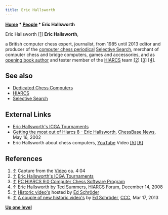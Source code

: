 ```yaml
---
title: Eric Hallsworth
---
```

**[Home](Home "Home") * [People](People "People") * Eric Hallsworth**

[](File:EricHallsworth.jpg) Eric Hallsworth <a id="cite-note-1" href="#cite-ref-1">[1]</a>
**Eric Hallsworth**,

a British computer chess expert, journalist, from 1985 until 2013 editor and producer of the [computer chess periodical](Periodical "Periodical") [Selective Search](Selective_Search "Selective Search"), merchant of computer chess and bridge computers, games and accessories, and as [opening book author](Category:Opening_Book_Author "Category:Opening Book Author") and tester member of the [HIARCS](HIARCS "HIARCS") team <a id="cite-note-2" href="#cite-ref-2">[2]</a> <a id="cite-note-3" href="#cite-ref-3">[3]</a> <a id="cite-note-4" href="#cite-ref-4">[4]</a>.

## See also

- [Dedicated Chess Computers](Dedicated_Chess_Computers "Dedicated Chess Computers")
- [HIARCS](HIARCS "HIARCS")
- [Selective Search](Selective_Search "Selective Search")

## External Links

- [Eric Hallsworth's ICGA Tournaments](https://www.game-ai-forum.org/icga-tournaments/person.php?id=18)
- [Getting the most out of Hiarcs 8 - Eric Hallsworth](http://en.chessbase.com/post/getting-the-most-out-of-hiarcs-8), [ChessBase News](ChessBase "ChessBase"), May 16, 2002
- Eric Hallsworth about chess computers, [YouTube](https://en.wikipedia.org/wiki/YouTube) Video <a id="cite-note-5" href="#cite-ref-5">[5]</a> <a id="cite-note-6" href="#cite-ref-6">[6]</a>

## References

1. <a id="cite-ref-1" href="#cite-note-1">↑</a> Capture from the [Video](#video) ca. 4:04
1. <a id="cite-ref-2" href="#cite-note-2">↑</a> [Eric Hallsworth's ICGA Tournaments](https://www.game-ai-forum.org/icga-tournaments/person.php?id=18)
1. <a id="cite-ref-3" href="#cite-note-3">↑</a> [PC HIARCS 9.0 Computer Chess Software Program](http://www.hiarcs.com/pc_hiarcs_9_0.htm)
1. <a id="cite-ref-4" href="#cite-note-4">↑</a> [Eric Hallsworth](http://www.hiarcs.net/forums/viewtopic.php?t=1997) by [Ted Summers](Ted_Summers "Ted Summers"), [HIARCS Forum](Computer_Chess_Forums "Computer Chess Forums"), December 14, 2008
1. <a id="cite-ref-5" href="#cite-note-5">↑</a> [Historic video's](http://www.top-5000.nl/video.html) hosted by [Ed Schröder](Ed_Schroder "Ed Schroder")
1. <a id="cite-ref-6" href="#cite-note-6">↑</a> [A couple of new historic video's](http://www.talkchess.com/forum/viewtopic.php?t=47530) by [Ed Schröder](Ed_Schroder "Ed Schroder"), [CCC](CCC "CCC"), Mar 17, 2013

**[Up one level](People "People")**

